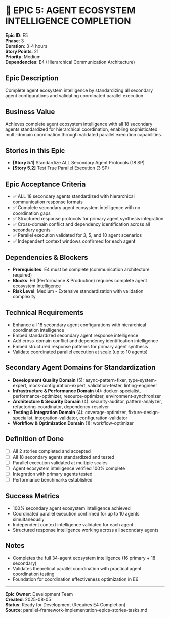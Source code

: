 # 🎯 **EPIC 5: AGENT ECOSYSTEM INTELLIGENCE COMPLETION**

**Epic ID**: E5  
**Phase**: 3  
**Duration**: 3-4 hours  
**Story Points**: 21  
**Priority**: Medium  
**Dependencies**: E4 (Hierarchical Communication Architecture)  

## **Epic Description**
Complete agent ecosystem intelligence by standardizing all secondary agent configurations and validating coordinated parallel execution.

## **Business Value**
Achieves complete agent ecosystem intelligence with all 18 secondary agents standardized for hierarchical coordination, enabling sophisticated multi-domain coordination through validated parallel execution capabilities.

## **Stories in this Epic**
- **[Story 5.1]** Standardize ALL Secondary Agent Protocols (18 SP)
- **[Story 5.2]** Test True Parallel Execution (3 SP)

## **Epic Acceptance Criteria**
- ✅ ALL 18 secondary agents standardized with hierarchical communication response formats
- ✅ Complete secondary agent ecosystem intelligence with no coordination gaps
- ✅ Structured response protocols for primary agent synthesis integration
- ✅ Cross-domain conflict and dependency identification across all secondary agents
- ✅ Parallel execution validated for 3, 5, and 10 agent scenarios
- ✅ Independent context windows confirmed for each agent

## **Dependencies & Blockers**
- **Prerequisites**: E4 must be complete (communication architecture required)
- **Blocks**: E6 (Performance & Production) requires complete agent ecosystem intelligence
- **Risk Level**: Medium - Extensive standardization with validation complexity

## **Technical Requirements**
- Enhance all 18 secondary agent configurations with hierarchical coordination intelligence
- Embed standardized secondary agent response intelligence
- Add cross-domain conflict and dependency identification intelligence
- Embed structured response patterns for primary agent synthesis
- Validate coordinated parallel execution at scale (up to 10 agents)

## **Secondary Agent Domains for Standardization**
- **Development Quality Domain** (5): async-pattern-fixer, type-system-expert, mock-configuration-expert, validation-tester, linting-engineer
- **Infrastructure & Performance Domain** (4): docker-specialist, performance-optimizer, resource-optimizer, environment-synchronizer
- **Architecture & Security Domain** (4): security-auditor, pattern-analyzer, refactoring-coordinator, dependency-resolver
- **Testing & Integration Domain** (4): coverage-optimizer, fixture-design-specialist, integration-validator, configuration-validator
- **Workflow & Optimization Domain** (1): workflow-optimizer

## **Definition of Done**
- [ ] All 2 stories completed and accepted
- [ ] All 18 secondary agents standardized and tested
- [ ] Parallel execution validated at multiple scales
- [ ] Agent ecosystem intelligence verified 100% complete
- [ ] Integration with primary agents tested
- [ ] Performance benchmarks established

## **Success Metrics**
- 100% secondary agent ecosystem intelligence achieved
- Coordinated parallel execution confirmed for up to 10 agents simultaneously
- Independent context intelligence validated for each agent
- Structured response intelligence working across all secondary agents

## **Notes**
- Completes the full 34-agent ecosystem intelligence (16 primary + 18 secondary)
- Validates theoretical parallel coordination with practical agent coordination testing
- Foundation for coordination effectiveness optimization in E6

---
**Epic Owner**: Development Team  
**Created**: 2025-08-05  
**Status**: Ready for Development (Requires E4 Completion)  
**Source**: parallel-framework-implementation-epics-stories-tasks.md